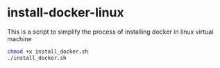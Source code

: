 # install-docker-linux
This is a script to simplify the process of installing docker in linux virtual machine


```sh
chmod +x install_docker.sh
./install_docker.sh
```
